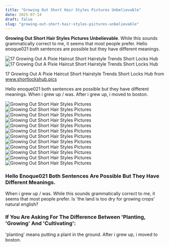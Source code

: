 ```yaml
---
title: "Growing Out Short Hair Styles Pictures Unbelievable"
date: 2025-07-14
draft: false
slug: "growing-out-short-hair-styles-pictures-unbelievable" 
---
```


**Growing Out Short Hair Styles Pictures Unbelievable**. While this sounds grammatically correct to me, it seems that most people prefer. Hello enoque021 both sentences are possible but they have different meanings.

![17 Growing Out A Pixie Haircut Short Hairstyle Trends Short Locks Hub](https://i.pinimg.com/736x/aa/d7/76/aad7767d709533c46a7e3605f2db4e30---months-growing-out-pixie-cut.jpg)![17 Growing Out A Pixie Haircut Short Hairstyle Trends Short Locks Hub](https://i.pinimg.com/736x/aa/d7/76/aad7767d709533c46a7e3605f2db4e30---months-growing-out-pixie-cut.jpg)

17 Growing Out A Pixie Haircut Short Hairstyle Trends Short Locks Hub from www.shortlockshub.pics

Hello enoque021 both sentences are possible but they have different meanings. When i grew up / was. After i grew up, i moved to boston.

![Growing Out Short Hair Styles Pictures ](https://i.pinimg.com/736x/aa/d7/76/aad7767d709533c46a7e3605f2db4e30---months-growing-out-pixie-cut.jpg " 17 Growing Out A Pixie Haircut Short Hairstyle Trends Short Locks Hub")![Growing Out Short Hair Styles Pictures ](https://i.pinimg.com/originals/7c/13/a6/7c13a6ff5c66a877b9afb7bd14e51ba7.jpg " 20 Growing Out A Pixie Cut Styles Short Hair Care Tips Short Locks Hub")![Growing Out Short Hair Styles Pictures ](https://i.pinimg.com/originals/7d/c2/31/7dc231a40493f4f173fb7a1d6b5d424a.png " Growing Out Pixie Cut, Growing Out Bangs, Grown Out Pixie, Growing Out")![Growing Out Short Hair Styles Pictures ](https://www.hairromance.com/wp-content/uploads/2012/02/how-to-grow-out-a-pixie-cut-carey-mulligan.jpg " How to grow out a pixie cut Hair Romance")![Growing Out Short Hair Styles Pictures ](https://i.pinimg.com/originals/4a/ea/d8/4aead8821cead2ad87027684dc2b0ebe.jpg " Simple Ways For Growing Out A Pixie It Can Actually Be Easy Growing")![Growing Out Short Hair Styles Pictures ](https://i.pinimg.com/736x/5d/15/f7/5d15f7c0ccdfdfe81041d7699cbd9ab2.jpg " Growing Out Pixie Cut, Grown Out Pixie, Growing Your Hair Out, Growing")![Growing Out Short Hair Styles Pictures ](https://i.pinimg.com/originals/b5/e4/d4/b5e4d48820fb38e8f7fcc3b6a10418c8.jpg " My SECOND time growing out a pixie cut (when will I ever learn?). This")![Growing Out Short Hair Styles Pictures ](http://openhairdressing.co.uk/wp-content/uploads/2019/07/shortstyle4.jpg " Best Haircut For Growing Out Short Hair Progression Of A Pixie Grow")![Growing Out Short Hair Styles Pictures ](https://www.terrifictresses.com/wp-content/uploads/pin-pixie-grow-out-styles_1.jpg " 6 Cute Hairstyles For When Growing Out A Pixie Cut")![Growing Out Short Hair Styles Pictures ](https://i.pinimg.com/originals/a3/05/20/a3052061ad5624e716e441c15be52559.jpg " Here at Refinery29, we embrace girl power Short hair styles, Growing")![Growing Out Short Hair Styles Pictures ](https://i.pinimg.com/originals/d3/2d/f1/d32df142dddeb0935c5cce16b9f0bddf.jpg " Simple Ways For Growing Out A Pixie It Can Actually Be Easy Growing")![Growing Out Short Hair Styles Pictures ](http://rbk.h-cdn.co/assets/16/40/1475763594-growing-short-hair.jpg " How to Grow Out Your Hair Celebs Growing Out Short Hair")

### Hello Enoque021 Both Sentences Are Possible But They Have Different Meanings.

When i grew up / was. While this sounds grammatically correct to me, it seems that most people prefer. Is 'the land is too dry for growing crops' natural english?

### If You Are Asking For The Difference Between 'Planting, 'Growing' And 'Cultivating':

'planting' means putting a plant in the ground. After i grew up, i moved to boston.